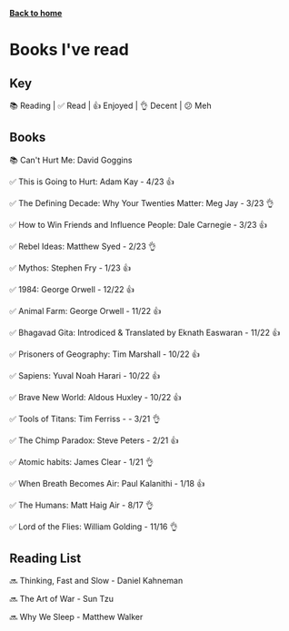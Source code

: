 [__Back to home__](../index.md)

# Books I've read

## Key

📚 Reading |
✅ Read |
👍 Enjoyed |
👌 Decent |
😕 Meh


## Books

📚 Can't Hurt Me: David Goggins

✅ This is Going to Hurt: Adam Kay - 4/23 👍

✅ The Defining Decade: Why Your Twenties Matter: Meg Jay - 3/23 👌

✅ How to Win Friends and Influence People: Dale Carnegie - 3/23 👍

✅ Rebel Ideas: Matthew Syed - 2/23 👌

✅ Mythos: Stephen Fry - 1/23 👍

✅ 1984: George Orwell - 12/22 👍

✅ Animal Farm: George Orwell - 11/22 👍

✅ Bhagavad Gita: Introdiced & Translated by Eknath Easwaran - 11/22 👍

✅ Prisoners of Geography: Tim Marshall - 10/22 👍

✅ Sapiens: Yuval Noah Harari - 10/22 👍

✅ Brave New World: Aldous Huxley - 10/22 👍

✅ Tools of Titans: Tim Ferriss - - 3/21 👌

✅ The Chimp Paradox: Steve Peters - 2/21 👍

✅ Atomic habits: James Clear - 1/21 👌

✅ When Breath Becomes Air: Paul Kalanithi - 1/18 👍

✅ The Humans: Matt Haig Air - 8/17 👌

✅ Lord of the Flies: William Golding - 11/16 👌

## Reading List

🔜 Thinking, Fast and Slow - Daniel Kahneman

🔜 The Art of War - Sun Tzu

🔜 Why We Sleep - Matthew Walker